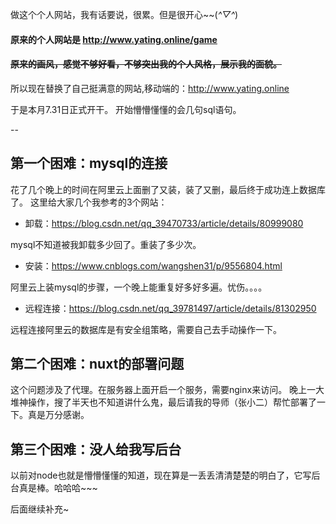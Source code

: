 做这个个人网站，我有话要说，很累。但是很开心~~(*^▽^*)

#### 原来的个人网站是 http://www.yating.online/game
#### ~~原来的画风，感觉不够好看，不够突出我的个人风格，展示我的面貌。~~

所以现在替换了自己挺满意的网站,移动端的：http://www.yating.online

于是本月7.31日正式开干。
开始懵懵懂懂的会几句sql语句。

--

## 第一个困难：mysql的连接
花了几个晚上的时间在阿里云上面删了又装，装了又删，最后终于成功连上数据库了。
这里给大家几个我参考的3个网站：

 - 卸载：https://blog.csdn.net/qq_39470733/article/details/80999080
 
 mysql不知道被我卸载多少回了。重装了多少次。

 - 安装：https://www.cnblogs.com/wangshen31/p/9556804.html

 阿里云上装mysql的步骤，一个晚上能重复好多好多遍。忧伤。。。。

 - 远程连接：https://blog.csdn.net/qq_39781497/article/details/81302950

 远程连接阿里云的数据库是有安全组策略，需要自己去手动操作一下。

## 第二个困难：nuxt的部署问题

这个问题涉及了代理。在服务器上面开启一个服务，需要nginx来访问。
晚上一大堆神操作，搜了半天也不知道讲什么鬼，最后请我的导师（张小二）帮忙部署了一下。真是万分感谢。

## 第三个困难：没人给我写后台

以前对node也就是懵懵懂懂的知道，现在算是一丢丢清清楚楚的明白了，它写后台真是棒。哈哈哈~~~

后面继续补充~




